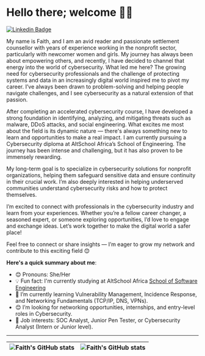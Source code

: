 # Hello there; welcome 👋🏾

[![Linkedin Badge](https://img.shields.io/badge/-faithenemaku-blue?style=for-the-badge&logo=Linkedin&logoColor=white&link=https://www.linkedin.com/in/faith-enemaku)](https://www.linkedin.com/in/faith-enemaku)

My name is Faith, and I am an avid reader and passionate settlement counsellor with years of experience working in the nonprofit sector, particularly with newcomer women and girls. My journey has always been about empowering others, and recently, I have decided to channel that energy into the world of cybersecurity. What led me here? The growing need for cybersecurity professionals and the challenge of protecting systems and data in an increasingly digital world inspired me to pivot my career. I’ve always been drawn to problem-solving and helping people navigate challenges, and I see cybersecurity as a natural extension of that passion.

After completing an accelerated cybersecurity course, I have developed a strong foundation in identifying, analyzing, and mitigating threats such as malware, DDoS attacks, and social engineering. What excites me most about the field is its dynamic nature — there's always something new to learn and opportunities to make a real impact. I am currently pursuing a Cybersecurity diploma at AltSchool Africa’s School of Engineering. The journey has been intense and challenging, but it has also proven to be immensely rewarding.

My long-term goal is to specialize in cybersecurity solutions for nonprofit organizations, helping them safeguard sensitive data and ensure continuity in their crucial work. I’m also deeply interested in helping underserved communities understand cybersecurity risks and how to protect themselves.

I’m excited to connect with professionals in the cybersecurity industry and learn from your experiences. Whether you’re a fellow career changer, a seasoned expert, or someone exploring opportunities, I’d love to engage and exchange ideas. Let’s work together to make the digital world a safer place!

Feel free to connect or share insights — I’m eager to grow my network and contribute to this exciting field 😊

**Here's a quick summary about me**:

- 😊 Pronouns: She/Her
- 💡 Fun fact: I'm currently studying at AltSchool Africa [School of Software Engineering](https://altschoolafrica.com/schools/engineering)
- 🌱 I’m currently learning Vulnerability Management, Incidence Response, and Networking Fundamentals (TCP/IP, DNS, VPNs).
- 😊 I’m looking for networking opportunities, internships, and entry-level roles in Cybersecurity.
- 💼 Job interests: SOC Analyst, Junior Pen Tester, or Cybersecurity Analyst (Intern or Junior level).

---

| <img align="center" src="https://github-readme-stats.vercel.app/api?username=faithenemaku&show_icons=true&include_all_commits=true&hide_border=true" alt="Faith's GitHub stats" /> | <img align="center" src="https://github-readme-stats.vercel.app/api/top-langs/?username=faithenemaku&langs_count=8&layout=compact&hide_border=true" alt="Faith's GitHub stats" /> |
| ------------- | ------------- |
